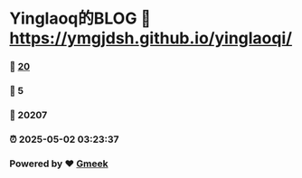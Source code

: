 # Yinglaoq的BLOG :link: https://ymgjdsh.github.io/yinglaoqi/ 
### :page_facing_up: [20](https://ymgjdsh.github.io/yinglaoqi//tag.html) 
### :speech_balloon: 5 
### :hibiscus: 20207 
### :alarm_clock: 2025-05-02 03:23:37 
### Powered by :heart: [Gmeek](https://github.com/Meekdai/Gmeek)
